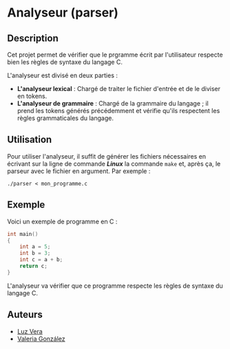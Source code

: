 # Analyseur (parser)

## Description

Cet projet permet de vérifier que le prgramme écrit par l'utilisateur respecte bien les règles de syntaxe du langage C.

L'analyseur est divisé en deux parties :

- **L'analyseur lexical** : Chargé de traiter le fichier d'entrée et de le diviser en tokens.
- **L'analyseur de grammaire** : Chargé de la grammaire du langage ; il prend les tokens générés précédemment et vérifie qu'ils respectent les règles grammaticales du langage.

## Utilisation

Pour utiliser l'analyseur, il suffit de générer les fichiers nécessaires en écrivant sur la ligne de commande **_Linux_** la commande `make` et, après ça, le parseur avec le fichier en argument. Par exemple :

```shell
./parser < mon_programme.c
```

## Exemple

Voici un exemple de programme en C :

```c
int main()
{
    int a = 5;
    int b = 3;
    int c = a + b;
    return c;
}
```

L'analyseur va vérifier que ce programme respecte les règles de syntaxe du langage C.

## Auteurs

- [Luz Vera](https://github.com/laveramo)
- [Valeria González](https://github.com/valeegms)
